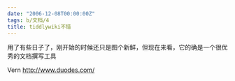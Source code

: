 ```yaml
---
date: "2006-12-08T00:00:00Z"
tags: b/文档/4
title: tiddlywiki不错
---
```


用了有些日子了，刚开始的时候还只是图个新鲜，但现在来看，它的确是一个很优秀的文档撰写工具

Vern
http://www.duodes.com/
